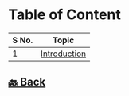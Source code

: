 <h1>Table of Content</h1>

| S No. | Topic                                                                                                                        |
| ----- | ---------------------------------------------------------------------------------------------------------------------------- |
| 1     | <a href="https://github.com/sanjay9616/JavaScript/blob/master/JavaScript-Technologies/RxJS/Introduction.md">Introduction</a> |

<h2><a href="https://github.com/sanjay9616/JavaScript/blob/master/JavaScript-Technologies/README.md"> 🔙 Back</a></h2>
